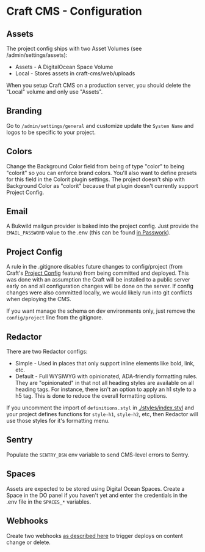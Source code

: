 # Craft CMS - Configuration

## Assets

The project config ships with two Asset Volumes (see /admin/settings/assets):

- Assets - A DigitalOcean Space Volume
- Local - Stores assets in craft-cms/web/uploads

When you setup Craft CMS on a production server, you should delete the "Local" volume and only use "Assets".

## Branding

Go to `/admin/settings/general` and customize update the `System Name` and logos to be specific to your project.

## Colors

Change the Background Color field from being of type "color" to being "colorit" so you can enforce brand colors.  You'll also want to define presets for this field in the Colorit plugin settings.  The project doesn't ship with Background Color as "colorit" because that plugin doesn't currently support Project Config.

## Email

A Bukwild mailgun provider is baked into the project config.  Just provide the `EMAIL_PASSWORD` value to the .env (this can be found [in Passwork](https://passwork.me/#!/p/60a68d7715aaca7283342a7e)).

## Project Config

A rule in the .gitignore disables future changes to config/project (from Craft's [Project Config](https://craftcms.com/docs/3.x/project-config.html) feature) from being committed and deployed.  This was done with an assumption the Craft will be installed to a public server early on and all configuration changes will be done on the server.  If config changes were also committed locally, we would likely run into git conflicts when deploying the CMS.

If you want manage the schema on dev environments only, just remove the `config/project` line from the gitignore.

## Redactor

There are two Redactor configs:

- Simple - Used in places that only support inline elements like bold, link, etc.
- Default - Full WYSIWYG with opinionated, ADA-friendly formatting rules.  They are "opinionated" in that not all heading styles are available on all heading tags.  For instance, there isn't an option to apply an h1 style to a h5 tag.  This is done to reduce the overall formatting options.

If you uncomment the import of `definitions.styl` in [./styles/index.styl](./styles/index.styl) and your project defines functions for `style-h1`, `style-h2`, etc, then Redactor will use those styles for it's formatting menu.

## Sentry

Populate the `SENTRY_DSN` env variable to send CMS-level errors to Sentry.

## Spaces

Assets are expected to be stored using Digital Ocean Spaces.  Create a Space in the DO panel if you haven't yet and enter the credentials in the .env file in the `SPACES_*` variables.

## Webhooks

Create two webhooks [as described here](./webhooks.md) to trigger deploys on content change or delete.
